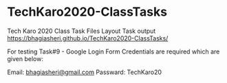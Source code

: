 # TechKaro2020-ClassTasks
Tech Karo 2020 Class Task Files 
Layout Task output https://bhagiasheri.github.io/TechKaro2020-ClassTasks/

For testing Task#9 - Google Login Form Credentials are required which are given below: 

Email: bhagiasheri@gmail.com
Passward: TechKaro20 
